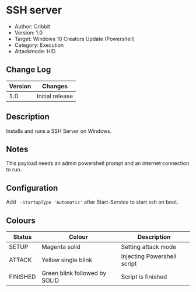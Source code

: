 # SSH server
- Author: Cribbit
- Version: 1.0
- Target: Windows 10 Creators Update (Powershell)
- Category: Execution
- Attackmode: HID

## Change Log
| Version | Changes         |
| ------- | --------------- |
| 1.0     | Initial release |

## Description
Installs and runs a SSH Server on Windows. 

## Notes
This payload needs an admin powershell prompt and an internet connection to run.

## Configuration
Add ` -StartupType 'Automatic'` after Start-Service to start ssh on boot.

## Colours
| Status   | Colour                        | Description                 |
| -------- | ----------------------------- | --------------------------- |
| SETUP    | Magenta solid                 | Setting attack mode         |
| ATTACK   | Yellow single blink           | Injecting Powershell script |
| FINISHED | Green blink followed by SOLID | Script is finished          |